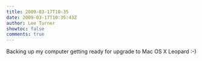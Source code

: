 ```yaml
---
title: 2009-03-17T10-35
date: 2009-03-17T10:35:43Z
author: Lee Turner
showtoc: false
comments: true
---
```


Backing up my computer getting ready for upgrade to Mac OS X Leopard :-)


